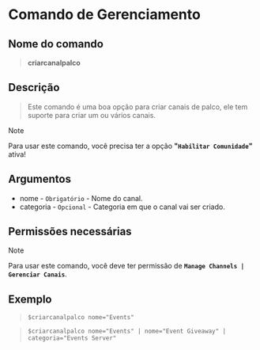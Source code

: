 # Comando de Gerenciamento

## Nome do comando
> **criarcanalpalco**

## Descrição
> Este comando é uma boa opção para criar canais de palco, ele tem suporte para criar um ou vários canais.

> [!NOTE]
> Para usar este comando, você precisa ter a opção **"`Habilitar Comunidade`"** ativa!

## Argumentos
- nome - `Obrigatório` - Nome do canal.
- categoria - `Opcional` - Categoria em que o canal vai ser criado.

## Permissões necessárias
> [!NOTE]
> Para usar este comando, você deve ter permissão de **`Manage Channels | Gerenciar Canais`**.

## Exemplo
> `$criarcanalpalco nome="Events"`

> `$criarcanalpalco nome="Events" | nome="Event Giveaway" | categoria="Events Server"`